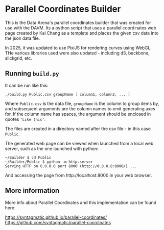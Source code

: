 # Parallel Coordinates Builder

This is the Data Arena's parallel coordinates builder that was created for use with the DAVM.
Its a python script that uses a parallel coordinates web page created by Kai Chang as a template and places the given csv data into the json data file.

In 2025, it was updated to use PixiJS for rendering curves using WebGL. THe various libraries used were also updated - including d3, backbone, slickgrid, etc.

## Running `build.py`

It can be run like this:

```
./build.py Public.csv groupName [ column1, column2, ... ]
```

Where `Public.csv` is the data file, `groupName` is the column to group items by, and subsequent arguments are the column names to omit generating axes for. If the column name has spaces, the argument should be enclosed in quotes `'Like this'`.

The files are created in a directory named after the csv file - in this case `Public`.

The generated web page can be viewed when launched from a local web server, such as the one launched with python:

```
~/Builder $ cd Public
~/Builder/Public $ python -m http.server
Serving HTTP on 0.0.0.0 port 8000 (http://0.0.0.0:8000/) ...
```
And accessing the page from http://localhost:8000 in your web browser.

## More information
More info about Parallel Coordinates and this implementation can be found here: 

https://syntagmatic.github.io/parallel-coordinates/
https://github.com/syntagmatic/parallel-coordinates